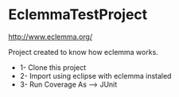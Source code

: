 # EclemmaTestProject

http://www.eclemma.org/

Project created to know how eclemma works.

* 1- Clone this project
* 2- Import using eclipse with eclemma instaled
* 3- Run Coverage As --> JUnit
